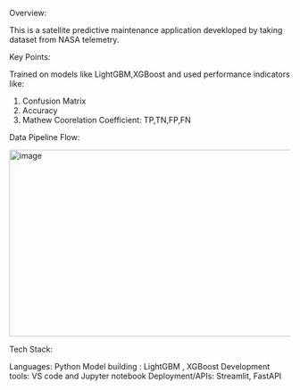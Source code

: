 Overview:

This is a satellite predictive maintenance application devekloped by taking dataset from NASA telemetry.

Key Points:

Trained on models like LightGBM,XGBoost and used performance indicators like:
1) Confusion Matrix
2) Accuracy
3) Mathew Coorelation Coefficient: TP,TN,FP,FN

Data Pipeline Flow:

<img width="1266" height="335" alt="image" src="https://github.com/user-attachments/assets/5d49c8e7-7465-4226-a87c-ba3203792022" />

Tech Stack:

Languages: Python
Model building : LightGBM  , XGBoost
Development tools: VS code and Jupyter notebook 
Deployment/APIs: Streamlit, FastAPI
